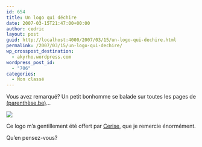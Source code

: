 ```yaml
---
id: 654
title: Un logo qui déchire
date: 2007-03-15T21:47:00+00:00
author: cedric
layout: post
guid: http://localhost:4000/2007/03/15/un-logo-qui-dechire.html
permalink: /2007/03/15/un-logo-qui-dechire/
wp_crosspost_destination:
  - akyrho.wordpress.com
wordpress_post_id:
  - "706"
categories:
  - Non classé
---
```

Vous avez remarqué? Un petit bonhomme se balade sur toutes les pages de [(parenthèse.be)](/dotclear2/)…

![](/images/logo/parenthese_sidebar.gif) 

Ce logo m’a gentillement été offert par [Cerise](http://www.mechantvinyl.com/blog), que je remercie énormément.

Qu’en pensez-vous?